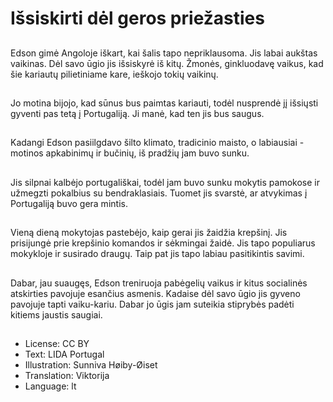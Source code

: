 # Išsiskirti dėl geros priežasties

##
Edson gimė Angoloje iškart, kai šalis tapo nepriklausoma. Jis labai aukštas vaikinas. Dėl savo ūgio jis išsiskyrė iš kitų. Žmonės, ginkluodavę vaikus, kad šie kariautų pilietiniame kare, ieškojo tokių vaikinų.

##
Jo motina bijojo, kad sūnus bus paimtas kariauti, todėl nusprendė jį išsiųsti gyventi pas tetą į Portugaliją. Ji manė, kad ten jis bus saugus.

##
Kadangi Edson pasiilgdavo šilto klimato, tradicinio maisto, o labiausiai - motinos apkabinimų ir bučinių, iš pradžių jam buvo sunku.

##
Jis silpnai kalbėjo portugališkai, todėl jam buvo sunku mokytis pamokose ir užmegzti pokalbius su bendraklasiais. Tuomet jis svarstė, ar atvykimas į Portugaliją buvo gera mintis.

##
Vieną dieną mokytojas pastebėjo, kaip gerai jis žaidžia krepšinį. Jis prisijungė prie krepšinio komandos ir sėkmingai žaidė. Jis tapo populiarus mokykloje ir susirado draugų. Taip pat jis tapo labiau pasitikintis savimi.

##
Dabar, jau suaugęs, Edson treniruoja pabėgelių vaikus ir kitus socialinės atskirties pavojuje esančius asmenis. Kadaise dėl savo ūgio jis gyveno pavojuje tapti vaiku-kariu. Dabar jo ūgis jam suteikia stiprybės padėti kitiems jaustis saugiai.

##
* License: CC BY
* Text: LIDA Portugal
* Illustration: Sunniva Høiby-Øiset
* Translation: Viktorija
* Language: lt
